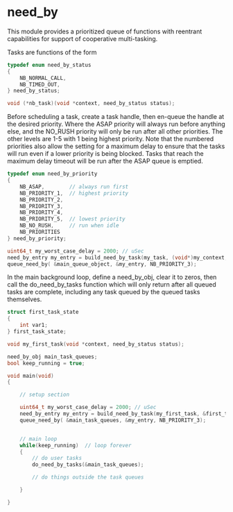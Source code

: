 # need_by

This module provides a prioritized queue of functions with reentrant capabilities for support of cooperative multi-tasking.

Tasks are functions of the form 

```C
typedef enum need_by_status
{
    NB_NORMAL_CALL,
    NB_TIMED_OUT,
} need_by_status;

void (*nb_task)(void *context, need_by_status status);
```

Before scheduling a task, create a task handle, then en-queue the
handle at the desired priority. Where the ASAP priority will always run before
anything else, and the NO_RUSH priority will only be run after all other priorities.
The other levels are 1-5 with 1 being highest priority. Note that the numbered 
priorities also allow the setting for a maximum delay to ensure that the tasks
will run even if a lower priority is being blocked. Tasks that reach the maximum
delay timeout will be run after the ASAP queue is emptied.

```C
typedef enum need_by_priority
{
    NB_ASAP,        // always run first
    NB_PRIORITY_1,  // highest priority
    NB_PRIORITY_2,
    NB_PRIORITY_3,
    NB_PRIORITY_4,
    NB_PRIORITY_5,  // lowest priority
    NB_NO_RUSH,     // run when idle
    NB_PRIORITIES
} need_by_priority;

uint64_t my_worst_case_delay = 2000; // uSec
need_by_entry my_entry = build_need_by_task(my_task, (void*)my_context, my_worst_case_delay);
queue_need_by( &main_queue_object, &my_entry, NB_PRIORITY_3);
```

In the main background loop, define a need_by_obj, clear it to zeros, then call the
do_need_by_tasks function which will only return after all queued tasks are complete,
including any task queued by the queued tasks themselves.

```C
struct first_task_state
{
    int var1;
} first_task_state;

void my_first_task(void *context, need_by_status status);

need_by_obj main_task_queues;
bool keep_running = true;

void main(void)
{

    // setup section

    uint64_t my_worst_case_delay = 2000; // uSec
    need_by_entry my_entry = build_need_by_task(my_first_task, &first_task_state, my_worst_case_delay);
    queue_need_by( &main_task_queues, &my_entry, NB_PRIORITY_3);


    // main loop
    while(keep_running)  // loop forever
    {
        // do user tasks
        do_need_by_tasks(&main_task_queues);

        // do things outside the task queues

    }

}


```